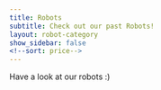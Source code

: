 ```yaml
---
title: Robots
subtitle: Check out our past Robots!
layout: robot-category
show_sidebar: false
<!--sort: price-->
---
```


Have a look at our robots :)
